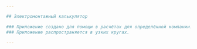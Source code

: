 ```yaml
---

## Электромонтажный калькулятор

### Приложение создано для помощи в расчётах для определённой компании.
### Приложение распространяется в узких кругах.

---
```

